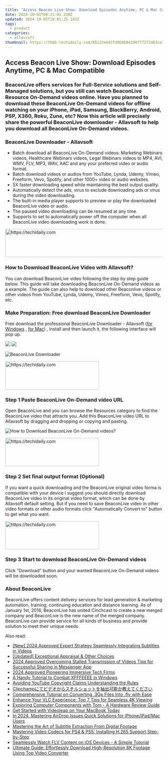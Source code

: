 ```yaml
---
title: "Access Beacon Live Show: Download Episodes Anytime, PC & Mac Compatible"
date: 2024-10-01T00:21:02.238Z
updated: 2024-10-05T18:01:25.143Z
tags:
  - product
categories:
  - allavsoft
thumbnail: https://thmb.techidaily.com/85222e642fd060b94196ff7371463ce7792d618f66f107a750ec12115071e0dc.jpg
---
```


## Access Beacon Live Show: Download Episodes Anytime, PC & Mac Compatible

### BeaconLive offers services for Full-Service solutions and Self-Managed solutions, but you still can watch BeaconLive Resource On-Demand videos online. Have you planned to download these BeaconLive On-Demand videos for offline watching on your iPhone, iPad, Samsung, BlackBerry, Android, PSP, X360, Roku, Zune, etc? Now this article will precisely share the powerful BeaconLive downloader - Allavsoft to help you download all BeaconLive On-Demand videos.

### BeaconLive Downloader - Allavsoft

* Batch download all BeaconLive On-Demand videos: Marketing Webinars videos, Healthcare Webinars videos, Legal Webinars videos to MP4, AVI, WMV, FLV, MP3, WAV, AAC and any your preferred video or audio format.
* Batch download videos or audios from YouTube, Lynda, Udemy, Vimeo, Freeform, Vevo, Spotify, and other 1000+ video or audio websites.
* 5X faster downloading speed while maintaining the best output quality.
* Automatically detect the ads, virus to exclude downloading ads or virus during the video downloading.
* The built-in media player supports to preview or play the downloaded BeaconLive video or audio.
* The paused video downloading can be resumed at any time.
* Supports to set to automatically power off the computer when all BeaconLive video downloading work is done.

<!-- affiliate ads begin -->
<a href="https://aidotcom.pxf.io/c/5597632/2134503/19576" target="_top" id="2134503">
  <img src="//a.impactradius-go.com/display-ad/19576-2134503" border="0" alt="https://techidaily.com" width="728" height="90"/>
</a>
<img height="0" width="0" src="https://aidotcom.pxf.io/i/5597632/2134503/19576" style="position:absolute;visibility:hidden;" border="0" />
<!-- affiliate ads end -->

### How to Download BeaconLive Video with Allavsoft?

You can download BeaconLive video following the step by step guide below. This guide will take downloading BeaconLive On-Demand videos as a example. The guide can also help to download other Beaconlive videos or other videos from YouTube, Lynda, Udemy, Vimeo, Freeform, Vevo, Spotify, etc.

### Make Preparation: Free download BeaconLive Downloader

Free download the professional BeaconLive Downloader - Allavsoft ([for Windows](https://tools.techidaily.com/allavsoft/products/) , [for Mac](https://tools.techidaily.com/allavsoft/products/)) , install and then launch it, the following interface will pop up.

[![](https://www.allavsoft.com/how-to/../images/how-to/free-download-win.jpg)](https://tools.techidaily.com/allavsoft/products/) [![](https://www.allavsoft.com/how-to/../images/how-to/free-download-mac.jpg)](https://tools.techidaily.com/allavsoft/products/)

![BeaconLive Downloader](https://www.allavsoft.com/how-to/../images/allavsoft/screen-shot-600.jpg)

<!-- affiliate ads begin -->
<a href="https://aligracehair.sjv.io/c/5597632/1896541/19272" target="_top" id="1896541">
  <img src="//a.impactradius-go.com/display-ad/19272-1896541" border="0" alt="https://techidaily.com" width="300" height="90"/>
</a>
<img height="0" width="0" src="https://aligracehair.sjv.io/i/5597632/1896541/19272" style="position:absolute;visibility:hidden;" border="0" />
<!-- affiliate ads end -->

### Step 1 Paste BeaconLive On-Demand video URL

Open BeaconLive and you can browse the Resources category to find the BeaconLive video that attracts you. Add this BeaconLive video URL to Allavsoft by dragging and dropping or copying and pasting.

![How to Download BeaconLive On-Demand videos?](https://www.allavsoft.com/how-to/../images/how-to/download-rtmp-video/download-rtmp-video.jpg)

<!-- affiliate ads begin -->
<a href="https://aidotcom.pxf.io/c/5597632/2129042/19576" target="_top" id="2129042">
  <img src="//a.impactradius-go.com/display-ad/19576-2129042" border="0" alt="https://techidaily.com" width="300" height="90"/>
</a>
<img height="0" width="0" src="https://aidotcom.pxf.io/i/5597632/2129042/19576" style="position:absolute;visibility:hidden;" border="0" />
<!-- affiliate ads end -->

### Step 2 Set final output format (Optional)

If you want a quick downloading and the BeaconLive original video forma is compatible with your device I suggest you should directly download BeaconLive video in its original video format, which can be done by Allavsoft default setting. But if you need to save BeaconLive video in other video formats or other audio formats click "Automatically Convert to" button to get what you want.

<!-- affiliate ads begin -->
<a href="https://aligracehair.sjv.io/c/5597632/1925468/19272" target="_top" id="1925468">
  <img src="//a.impactradius-go.com/display-ad/19272-1925468" border="0" alt="https://techidaily.com" width="300" height="90"/>
</a>
<img height="0" width="0" src="https://aligracehair.sjv.io/i/5597632/1925468/19272" style="position:absolute;visibility:hidden;" border="0" />
<!-- affiliate ads end -->

### Step 3 Start to download BeaconLive On-Demand videos

Click "Download" button and your wanted BeaconLive On-Demand videos will be downloaded soon.

### About BeaconLive

BeaconLive offers content delivery services for lead generation & marketing automation, training, continuing education and distance learning. As of January 1st, 2016, BeaconLive has united Cinchcast to create a new merged company and BeaconLive is the new name of the merged company. BeaconLive can provide service for all kinds of business and provide solution to meet their unique needs.

<ins class="adsbygoogle"
     style="display:block"
     data-ad-format="autorelaxed"
     data-ad-client="ca-pub-7571918770474297"
     data-ad-slot="1223367746"></ins>

<ins class="adsbygoogle"
     style="display:block"
     data-ad-client="ca-pub-7571918770474297"
     data-ad-slot="8358498916"
     data-ad-format="auto"
     data-full-width-responsive="true"></ins>

<span class="atpl-alsoreadstyle">Also read:</span>
<div><ul>
<li><a href="https://fox-hovers.techidaily.com/new-2024-approved-expert-strategy-seamlessly-integrating-subtitles-in-videos/"><u>[New] 2024 Approved Expert Strategy Seamlessly Integrating Subtitles in Videos</u></a></li>
<li><a href="https://some-techniques.techidaily.com/updated-exceptional-appraisal-and-other-choices/"><u>[Updated] Exceptional Appraisal & Other Choices</u></a></li>
<li><a href="https://facebook-videos.techidaily.com/2024-approved-overcoming-stalled-transmission-of-videos-tips-for-successful-sharing-in-messenger-app/"><u>2024 Approved Overcoming Stalled Transmission of Videos Tips for Successful Sharing in Messenger App</u></a></li>
<li><a href="https://article-files.techidaily.com/2024-approved-pioneering-immersive-tech-firms/"><u>2024 Approved Pioneering Immersive Tech Firms</u></a></li>
<li><a href="https://win11-tips.techidaily.com/a-handy-tutorial-to-combat-xfffeeee-in-windows/"><u>A Handy Tutorial to Combat XFFFEEEE in Windows</u></a></li>
<li><a href="https://youtube-videos.techidaily.com/avoiding-youtube-copyright-claims-understanding-the-rules/"><u>Avoiding YouTube Copyright Claims Understanding the Rules</u></a></li>
<li><a href="https://win-advanced.techidaily.com/1726027743843-clipchamp/"><u>Clipchampにてビデオからスチルショットを抽出可能か教えてください</u></a></li>
<li><a href="https://win-advanced.techidaily.com/comprehensive-tutorial-on-converting-3gp-files-into-flv-with-ease/"><u>Comprehensive Tutorial on Converting .3Gp Files Into .flv with Ease</u></a></li>
<li><a href="https://win-advanced.techidaily.com/enhance-your-vlc-experience-top-7-tips-for-seamless-4k-viewing/"><u>Enhance Your VLC Experience: Top 7 Tips for Seamless 4K Viewing</u></a></li>
<li><a href="https://hardware-updates.techidaily.com/exploring-computer-components-with-tom-a-hardware-review-guide/"><u>Exploring Computer Components with Tom - A Hardware Review Guide</u></a></li>
<li><a href="https://ai-vdieo-software.techidaily.com/get-started-with-videoleap-on-your-macbook-today/"><u>Get Started with Videoleap on Your MacBook Today</u></a></li>
<li><a href="https://extra-approaches.techidaily.com/in-2024-mastering-airdrop-issues-quick-solutions-for-iphoneipadmac-users/"><u>In 2024, Mastering AirDrop Issues Quick Solutions for iPhone/iPad/Mac Users</u></a></li>
<li><a href="https://win-advanced.techidaily.com/mastering-the-art-of-subtitle-extraction-from-digital-footage/"><u>Mastering the Art of Subtitle Extraction From Digital Footage</u></a></li>
<li><a href="https://win-advanced.techidaily.com/mastering-video-codecs-for-ps4-and-ps5-installing-h265-support-step-by-step/"><u>Mastering Video Codecs for PS4 & PS5: Installing H.265 Support Step-by-Step</u></a></li>
<li><a href="https://win-advanced.techidaily.com/seamlessly-watch-flv-content-on-ios-devices-a-simple-tutorial/"><u>Seamlessly Watch FLV Content on iOS Devices - A Simple Tutorial</u></a></li>
<li><a href="https://win-advanced.techidaily.com/ultimate-guide-effortlessly-download-high-resolution-8k-footage-using-top-video-converter/"><u>Ultimate Guide: Effortlessly Download High-Resolution 8K Footage Using Top Video Converter</u></a></li>
</ul></div>

